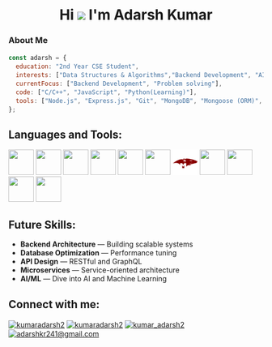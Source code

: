 <div align="center">
  
#  Hi <img src="https://media.giphy.com/media/hvRJCLFzcasrR4ia7z/giphy.gif" width="30px"/> I'm Adarsh Kumar



</div>

<!-- <img src="https://media.giphy.com/media/VgCDAzcKvsR6OM0uWg/giphy.gif" width="50"> -->

### About Me 

```javascript
const adarsh = {
  education: "2nd Year CSE Student",
  interests: ["Data Structures & Algorithms","Backend Development", "AI & Machine learning"],
  currentFocus: ["Backend Development", "Problem solving"],
  code: ["C/C++", "JavaScript", "Python(Learning)"],
  tools: ["Node.js", "Express.js", "Git", "MongoDB", "Mongoose (ORM)", "REST APIs"],
};
```

<h2 align="left">Languages and Tools:</h3>
<p align="left">
  <img src="https://cdn.jsdelivr.net/gh/devicons/devicon/icons/c/c-original.svg" width="50" height="50"/>
  <img src="https://cdn.jsdelivr.net/gh/devicons/devicon/icons/cplusplus/cplusplus-original.svg" width="50" height="50"/>
  <img src="https://cdn.jsdelivr.net/gh/devicons/devicon/icons/javascript/javascript-original.svg" width="50" height="50"/>
  <img src="https://cdn.jsdelivr.net/gh/devicons/devicon/icons/nodejs/nodejs-original.svg" width="50" height="50"/>
  <img src="https://cdn.jsdelivr.net/gh/devicons/devicon/icons/express/express-original.svg" width="50" height="50"/>
  <img src="https://cdn.jsdelivr.net/gh/devicons/devicon/icons/mongodb/mongodb-original.svg" width="50" height="50"/>
  <img src="https://raw.githubusercontent.com/github/explore/80688e429a7d4ef2fca1e82350fe8e3517d3494d/topics/mongoose/mongoose.png" width="50" height="50"/>
  <img src="https://cdn.jsdelivr.net/gh/devicons/devicon/icons/git/git-original.svg" width="50" height="50"/>
  <img src="https://cdn.jsdelivr.net/gh/devicons/devicon/icons/github/github-original.svg" width="50" height="50"/>
  <img src="https://www.vectorlogo.zone/logos/getpostman/getpostman-icon.svg" width="50" height="50"/>
  <img src="https://cdn.jsdelivr.net/gh/devicons/devicon/icons/linux/linux-original.svg" width="50" height="50"/>
</p>



<!---
### 📰 news application
> built an intelligent news aggregator with real-time updates and ai-driven content curation

* leveraged news apis to fetch current events
* integrated ai for personalized article recommendations
* created responsive ui for seamless experience across devices

--->


<h2 align="left">Future Skills:</h3>

- **Backend Architecture** — Building scalable systems
- **Database Optimization** — Performance tuning
- **API Design** — RESTful and GraphQL
- **Microservices** — Service-oriented architecture
- **AI/ML** — Dive into AI and Machine Learning


<!-- ## 📊 github stats

<div align="center">
  <img src="https://github-readme-stats.vercel.app/api?username=kumaradarsh2&show_icons=true&theme=radical" alt="github stats" />
  <img src="https://github-readme-streak-stats.herokuapp.com/?user=kumaradarsh2&theme=radical" alt="github streak" />
</div>

<div align="center">
  <img src="https://komarev.com/ghpvc/?username=kumaradarsh2&color=blueviolet&style=flat-square" alt="profile views" />
</div> -->

<h2 align="left">Connect with me:</h3>
<p align="left">
<a href="https://leetcode.com/u/kumaradarsh2" target="blank"><img align="center" src="https://raw.githubusercontent.com/rahuldkjain/github-profile-readme-generator/master/src/images/icons/Social/leet-code.svg" alt="kumaradarsh2" height="50" width="60" /></a>
<a href="https://linkedin.com/in/kumaradarsh2" target="blank"><img align="center" src="https://raw.githubusercontent.com/rahuldkjain/github-profile-readme-generator/master/src/images/icons/Social/linked-in-alt.svg" alt="kumaradarsh2" height="50" width="60" /></a>
<a href="https://twitter.com/kumar_adarsh2" target="blank"><img align="center" src="https://raw.githubusercontent.com/rahuldkjain/github-profile-readme-generator/master/src/images/icons/Social/twitter.svg" alt="kumar_adarsh2" height="50" width="60" /></a>
<a href="mailto:adarshkr241@gmail.com" target="blank"><img align="center" src="https://cdn.jsdelivr.net/npm/simple-icons@3.0.1/icons/gmail.svg" alt="adarshkr241@gmail.com" height="50" width="60" /></a>
</p>